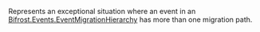 Represents an exceptional situation where an event in an [Bifrost.Events.EventMigrationHierarchy](Bifrost.Events.EventMigrationHierarchy) has more than one migration path.